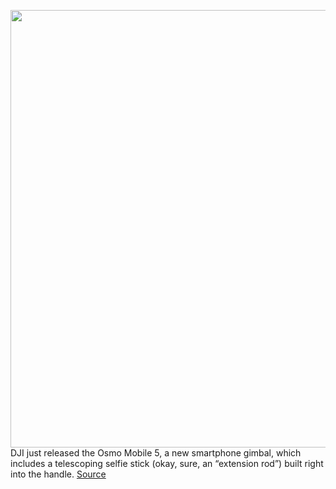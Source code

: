 <img src='https://cdn.vox-cdn.com/thumbor/bF7S6Rum0mlHwyT-x8bnU3Q1Kdk=/0x0:2040x1360/1200x800/filters:focal(857x517:1183x843)/cdn.vox-cdn.com/uploads/chorus_image/image/69829242/DJI_OM_5_Lifestyle2.0.jpg' width='700px' /><br/>
DJI just released the Osmo Mobile 5, a new smartphone gimbal, which includes a telescoping selfie stick (okay, sure, an “extension rod”) built right into the handle.
<a href='https://www.theverge.com/2021/9/8/22661200/dji-smartphone-gimbal-selfie-stick-osmo-mobile-5'> Source <a/>